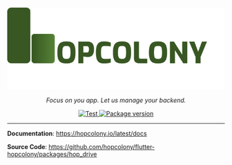 <p align="center">
  <a href="https://hopcolony.io"><img src="https://github.com/hopcolony/hopcolony/raw/master/docs/assets/images/logo.png" alt="hopcolony"></a>
</p>
<p align="center">
    <em>Focus on you app. Let us manage your backend.</em>
</p>

<p align="center">
<a href="https://github.com/hopcolony/flutter-hopcolony/actions?query=workflow%3AHopDrive" target="_blank">
    <img src="https://github.com/hopcolony/flutter-hopcolony/workflows/HopDrive/badge.svg" alt="Test">
</a>
</a>
<a href="https://pub.dev/packages/hop_drive" target="_blank">
    <img src="https://img.shields.io/pub/v/hop_drive.svg" alt="Package version">
</a>
</p>

---

**Documentation**: <a href="https://hopcolony.io/latest/docs" target="_blank">https://hopcolony.io/latest/docs</a>

**Source Code**: <a href="https://github.com/hopcolony/flutter-hopcolony/packages/hop_drive" target="_blank">https://github.com/hopcolony/flutter-hopcolony/packages/hop_drive</a>
